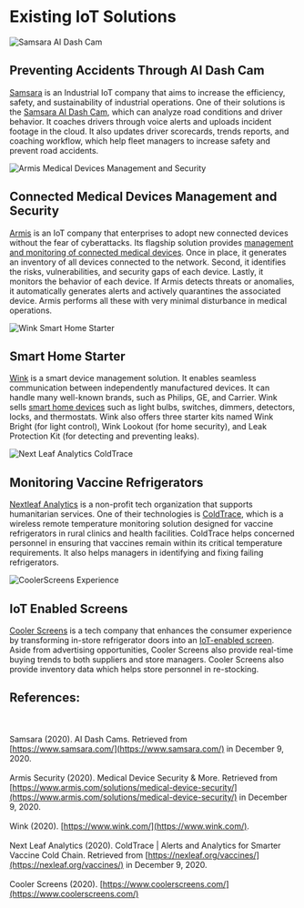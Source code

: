 # Existing IoT Solutions

![Samsara AI Dash Cam](https://images.ctfassets.net/bx9krvy0u3sx/2Tn0q6HT7nukraGx63IniB/02adb5fedf9e1e57a4e15b3bb1b97b58/CM32_Blog_Header.png?q=90&h=850&w=1800)
## Preventing Accidents Through AI Dash Cam
[Samsara](https://www.samsara.com) is an Industrial IoT company that aims to increase the efficiency, safety, and sustainability of industrial operations. One of their solutions is the [Samsara AI Dash Cam](https://www.samsara.com/blog/the-next-leap-in-fleet-safety-announcing-ai-dash-cams), which can analyze road conditions and driver behavior. It coaches drivers through voice alerts and uploads incident footage in the cloud. It also updates driver scorecards, trends reports, and coaching workflow, which help fleet managers to increase safety and prevent road accidents.

![Armis Medical Devices Management and Security](https://draxxksn1f4ym.cloudfront.net/uploads/2020/06/Armis-Operating-Room-IMG-20200606-1.png)
## Connected Medical Devices Management and Security
[Armis](https://www.armis.com) is an IoT company that enterprises to adopt new connected devices without the fear of cyberattacks. Its flagship solution provides [management and monitoring of connected medical devices](https://www.armis.com/solutions/medical-device-security/). Once in place, it generates an inventory of all devices connected to the network. Second, it identifies the risks, vulnerabilities, and security gaps of each device. Lastly, it monitors the behavior of each device. If Armis detects threats or anomalies, it automatically generates alerts and actively quarantines the associated device. Armis performs all these with very minimal disturbance in medical operations.

![Wink Smart Home Starter](https://www.wink.com/img/product/wink-lookout-smart-security-essentials/images/hero.jpg)
## Smart Home Starter
[Wink](https://www.wink.com/) is a smart device management solution. It enables seamless communication between independently manufactured devices. It can handle many well-known brands, such as Philips, GE, and Carrier. Wink sells [smart home devices](https://www.wink.com/products/) such as light bulbs, switches, dimmers, detectors, locks, and thermostats. Wink also offers three starter kits named Wink Bright (for light control), Wink Lookout (for home security), and Leak Protection Kit (for detecting and preventing leaks).

![Next Leaf Analytics ColdTrace](https://nexleaf.org/wp-content/uploads/2015/10/vaccine_page.jpg)
## Monitoring Vaccine Refrigerators
[Nextleaf Analytics](https://nexleaf.org/) is a non-profit tech organization that supports humanitarian services. One of their technologies is [ColdTrace](https://nexleaf.org/vaccines/), which is a wireless remote temperature monitoring solution designed for vaccine refrigerators in rural clinics and health facilities. ColdTrace helps concerned personnel in ensuring that vaccines remain within its critical temperature requirements. It also helps managers in identifying and fixing failing refrigerators.

![CoolerScreens Experience](https://images.squarespace-cdn.com/content/v1/59e4d159e9bfdf35489a181f/1596038918973-NLBU7OPW654MSKM992VQ/ke17ZwdGBToddI8pDm48kGj3CGUcCwyTwIV3X-E_lX0UqsxRUqqbr1mOJYKfIPR7LoDQ9mXPOjoJoqy81S2I8N_N4V1vUb5AoIIIbLZhVYy7Mythp_T-mtop-vrsUOmeInPi9iDjx9w8K4ZfjXt2dqnRfmpaZa1aw8cydeiD9dmXpDDHwyU_2hQdkoDFHRqnCjLISwBs8eEdxAxTptZAUg/CoolerScreens15065RT-FullDoorAds.png?format=750w)
## IoT Enabled Screens
[Cooler Screens](https://www.coolerscreens.com/) is a tech company that enhances the consumer experience by transforming in-store refrigerator doors into an [IoT-enabled screen](https://www.coolerscreens.com/experience). Aside from advertising opportunities, Cooler Screens also provide real-time buying trends to both suppliers and store managers. Cooler Screens also provide inventory data which helps store personnel in re-stocking.

## References:
<br><br>
Samsara (2020). AI Dash Cams. Retrieved from [https://www.samsara.com/](https://www.samsara.com/) in December 9, 2020.
<br><br>
Armis Security (2020). Medical Device Security & More. Retrieved from [https://www.armis.com/solutions/medical-device-security/](https://www.armis.com/solutions/medical-device-security/) in December 9, 2020.
<br><br>
Wink (2020). [https://www.wink.com/](https://www.wink.com/).
<br><br>
Next Leaf Analytics (2020). ColdTrace | Alerts and Analytics for Smarter Vaccine Cold Chain. Retrieved from [https://nexleaf.org/vaccines/](https://nexleaf.org/vaccines/) in December 9, 2020.
<br><br>
Cooler Screens (2020). [https://www.coolerscreens.com/](https://www.coolerscreens.com/)
